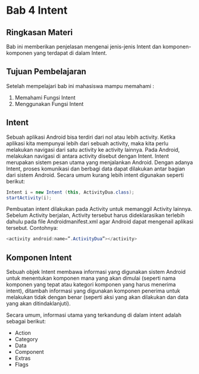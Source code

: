# Bab 4 Intent

## Ringkasan Materi

Bab ini memberikan penjelasan mengenai jenis-jenis Intent dan komponen-komponen yang terdapat di dalam Intent.

## Tujuan Pembelajaran

Setelah mempelajari bab ini mahasiswa mampu memahami :

1. Memahami Fungsi Intent
2. Menggunakan Fungsi Intent

## Intent

Sebuah aplikasi Android bisa terdiri dari nol atau lebih activity. Ketika aplikasi kita mempunyai lebih dari sebuah activity, maka kita perlu melakukan navigasi dari satu activity ke activity lainnya. Pada Android, melakukan navigasi di antara activity disebut dengan Intent. Intent merupakan sistem pesan utama yang menjalankan Android. Dengan adanya Intent, proses komunikasi dan berbagi data dapat dilakukan antar bagian dari sistem Android.
Secara umum kurang lebih intent digunakan seperti berikut:

```java
Intent i = new Intent (this, ActivityDua.class);
startActivity(i);
```

Pembuatan intent dilakukan pada Activity untuk memanggil Activity lainnya. Sebelum Activity berjalan, Activity tersebut harus dideklarasikan terlebih dahulu pada file Androidmanifest.xml agar Android dapat mengenail aplikasi tersebut. Contohnya:

```java
<activity android:name=”.ActivityDua”></activity>
```

## Komponen Intent

Sebuah objek Intent membawa informasi yang digunakan sistem Android untuk menentukan komponen mana yang akan dimulai (seperti nama komponen yang tepat atau kategori komponen yang harus menerima intent), ditambah informasi yang digunakan komponen penerima untuk melakukan tidak dengan benar (seperti aksi yang akan dilakukan dan data yang akan ditindaklanjuti).

Secara umum, informasi utama yang terkandung di dalam intent adalah sebagai berikut:
*	Action
*	Category
*	Data
*	Component
*	Extras
*	Flags

